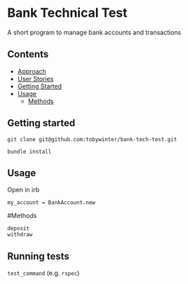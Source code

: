 Bank Technical Test
====================
A short program to manage bank accounts and transactions

## Contents

- [Approach](approach)
- [User Stories](user-stories)
- [Getting Started](getting-started)
- [Usage](usage)
  - [Methods](methods)

## Getting started

`git clone git@github.com:tobywinter/bank-tech-test.git`

`bundle install`

## Usage

Open in irb

``
my_account = BankAccount.new
``

#Methods
```
deposit
withdraw
```




## Running tests

`test_command` (e.g. `rspec`)
